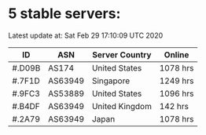 # 5 stable servers:

Latest update at: Sat Feb 29 17:10:09 UTC 2020

| ID | ASN | Server Country | Online |
| -- | --- | -------------- | ------ |
| #.D09B | AS174 | United States | 1078 hrs |
| #.7F1D | AS63949 | Singapore | 1249 hrs |
| #.9FC3 | AS53889 | United States | 1096 hrs |
| #.B4DF | AS63949 | United Kingdom | 142 hrs |
| #.2A79 | AS63949 | Japan | 1078 hrs |

